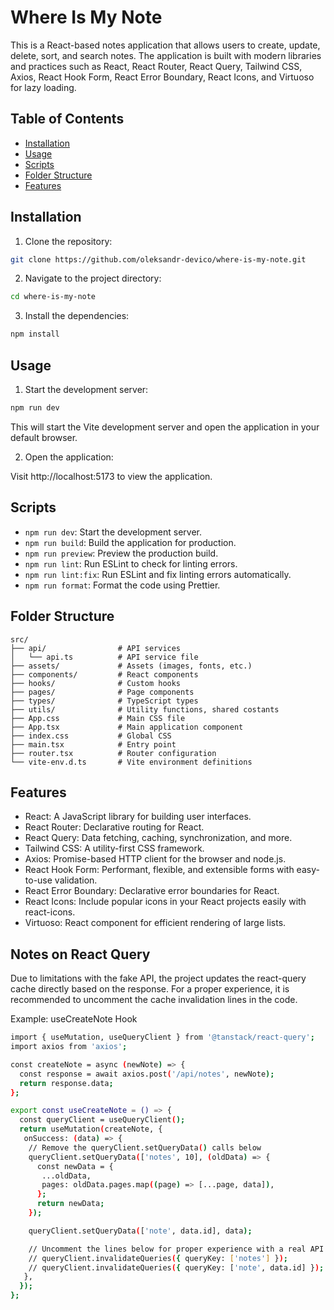 # Where Is My Note

This is a React-based notes application that allows users to create, update, delete, sort, and search notes. The application is built with modern libraries and practices such as React, React Router, React Query, Tailwind CSS, Axios, React Hook Form, React Error Boundary, React Icons, and Virtuoso for lazy loading.

## Table of Contents

- [Installation](#installation)
- [Usage](#usage)
- [Scripts](#scripts)
- [Folder Structure](#folder-structure)
- [Features](#features)

## Installation

1. Clone the repository:

  ```sh
  git clone https://github.com/oleksandr-devico/where-is-my-note.git
  ```

2. Navigate to the project directory:

  ```sh
  cd where-is-my-note
  ```

3. Install the dependencies:

  ```sh
  npm install
  ```

## Usage

1. Start the development server:

  ```sh
  npm run dev
  ```

  This will start the Vite development server and open the application in your default browser.

2. Open the application:

  Visit http://localhost:5173 to view the application.

## Scripts

- `npm run dev`: Start the development server.
- `npm run build`: Build the application for production.
- `npm run preview`: Preview the production build.
- `npm run lint`: Run ESLint to check for linting errors.
- `npm run lint:fix`: Run ESLint and fix linting errors automatically.
- `npm run format`: Format the code using Prettier.

## Folder Structure

```
src/
├── api/                # API services
│   └── api.ts          # API service file
├── assets/             # Assets (images, fonts, etc.)
├── components/         # React components
├── hooks/              # Custom hooks
├── pages/              # Page components
├── types/              # TypeScript types
├── utils/              # Utility functions, shared costants
├── App.css             # Main CSS file
├── App.tsx             # Main application component
├── index.css           # Global CSS
├── main.tsx            # Entry point
├── router.tsx          # Router configuration
└── vite-env.d.ts       # Vite environment definitions
```

## Features

- React: A JavaScript library for building user interfaces.
- React Router: Declarative routing for React.
- React Query: Data fetching, caching, synchronization, and more.
- Tailwind CSS: A utility-first CSS framework.
- Axios: Promise-based HTTP client for the browser and node.js.
- React Hook Form: Performant, flexible, and extensible forms with easy-to-use validation.
- React Error Boundary: Declarative error boundaries for React.
- React Icons: Include popular icons in your React projects easily with react-icons.
- Virtuoso: React component for efficient rendering of large lists.

## Notes on React Query

Due to limitations with the fake API, the project updates the react-query cache directly based on the response. For a proper experience, it is recommended to uncomment the cache invalidation lines in the code.

Example: useCreateNote Hook

```sh
import { useMutation, useQueryClient } from '@tanstack/react-query';
import axios from 'axios';

const createNote = async (newNote) => {
  const response = await axios.post('/api/notes', newNote);
  return response.data;
};

export const useCreateNote = () => {
  const queryClient = useQueryClient();
  return useMutation(createNote, {
   onSuccess: (data) => {
    // Remove the queryClient.setQueryData() calls below
    queryClient.setQueryData(['notes', 10], (oldData) => {
      const newData = {
       ...oldData,
       pages: oldData.pages.map((page) => [...page, data]),
      };
      return newData;
    });

    queryClient.setQueryData(['note', data.id], data);

    // Uncomment the lines below for proper experience with a real API
    // queryClient.invalidateQueries({ queryKey: ['notes'] });
    // queryClient.invalidateQueries({ queryKey: ['note', data.id] });
   },
  });
};
```